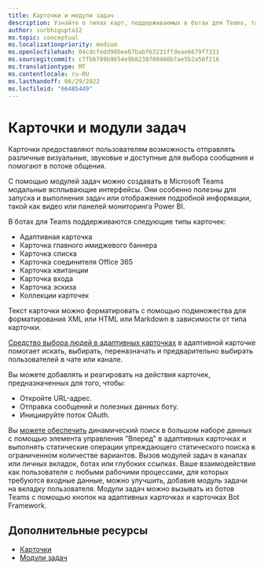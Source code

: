 ```yaml
---
title: Карточки и модули задач
description: Узнайте о типах карт, поддерживаемых в ботах для Teams, таких как адаптивный, главный имиджевый баннер и карточка эскиза, а также о его действиях.
author: surbhigupta12
ms.topic: conceptual
ms.localizationpriority: medium
ms.openlocfilehash: 04cdcfedd98bee67babf63231ffdeae6679f7331
ms.sourcegitcommit: c7fbb789b9654e9b8238700460b7ae5b2a58f216
ms.translationtype: MT
ms.contentlocale: ru-RU
ms.lasthandoff: 06/29/2022
ms.locfileid: "66485449"
---
```

# <a name="cards-and-task-modules"></a>Карточки и модули задач

Карточки предоставляют пользователям возможность отправлять различные визуальные, звуковые и доступные для выбора сообщения и помогают в потоке общения.

С помощью модулей задач можно создавать в Microsoft Teams модальные всплывающие интерфейсы. Они особенно полезны для запуска и выполнения задач или отображения подробной информации, такой как видео или панелей мониторинга Power BI.

В ботах для Teams поддерживаются следующие типы карточек:

* Адаптивная карточка
* Карточка главного имиджевого баннера
* Карточка списка
* Карточка соединителя Office 365
* Карточка квитанции
* Карточка входа
* Карточка эскиза
* Коллекции карточек

Текст карточки можно форматировать с помощью подмножества для форматирования XML или HTML или Markdown в зависимости от типа карточки.

[Средство выбора людей в адаптивных карточках](cards/people-picker.md) в адаптивной карточке помогает искать, выбирать, переназначать и предварительно выбирать пользователей в чате или канале.

Вы можете добавлять и реагировать на действия карточек, предназначенных для того, чтобы:

* Откройте URL-адрес.
* Отправка сообщений и полезных данных боту.
* Инициируйте поток OAuth.

Вы [можете обеспечить](~/task-modules-and-cards/cards/dynamic-search.md) динамический поиск в большом наборе данных с помощью элемента управления "Вперед" в адаптивных карточках и выполнять статические операции упреждающего статического поиска в ограниченном количестве вариантов. Вызов модулей задач в каналах или личных вкладок, ботах или глубоких ссылках. Ваше взаимодействие как пользователя с любыми рабочими процессами, для которых требуются входные данные, можно улучшить, добавив модуль задачи на вкладку пользователя. Модули задач можно вызывать из ботов Teams с помощью кнопок на адаптивных карточках и карточках Bot Framework.

## <a name="see-also"></a>Дополнительные ресурсы

* [Карточки](~/task-modules-and-cards/what-are-cards.md)
* [Модули задач](~/task-modules-and-cards/what-are-task-modules.md)
